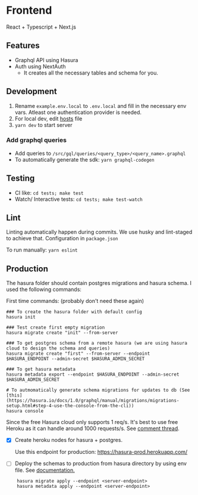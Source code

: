 # Frontend

React + Typescript + Next.js

## Features

- Graphql API using Hasura
- Auth using NextAuth
  - It creates all the necessary tables and schema for you.

## Development

1. Rename `example.env.local` to `.env.local` and fill in the necessary env vars. Atleast one authentication provider is needed.
2. For local dev, edit [hosts](https://stackoverflow.com/questions/10456174/oauth-how-to-test-with-local-urls) file
3. `yarn dev` to start server

### Add graphql queries

- Add queries to `/src/gql/queries/<query_type>/<query_name>.graphql`
- To automatically generate the sdk: `yarn graphql-codegen`

## Testing

- CI like: `cd tests; make test`
- Watch/ Interactive tests: `cd tests; make test-watch`

## Lint

Linting automatically happen during commits. We use husky and lint-staged to achieve that. Configuration in `package.json`

To run manually:
`yarn eslint`

## Production

The hasura folder should contain postgres migrations and hasura schema. I used the following commands:

First time commands: (probably don't need these again)

```
### To create the hasura folder with default config
hasura init

### Test create first empty migration
hasura migrate create "init" --from-server

### To get postgres schema from a remote hasura (we are using hasura cloud to design the schema and queries)
hasura migrate create "first" --from-server --endpoint $HASURA_ENDPOINT --admin-secret $HASURA_ADMIN_SECRET

### To get hasura metadata
hasura metadata export --endpoint $HASURA_ENDPOINT --admin-secret $HASURA_ADMIN_SECRET

# To autmomatically generate schema migrations for updates to db (See [this](https://hasura.io/docs/1.0/graphql/manual/migrations/migrations-setup.html#step-4-use-the-console-from-the-cli))
hasura console
```

Since the free Hasura cloud only supports 1 req/s. It's best to use free Heroku as it can handle around 1000 requests/s. See [comment thread](https://www.reddit.com/r/graphql/comments/a84s22/graphile_vs_hasura/ec80n52/).

- [x] Create heroku nodes for hasura + postgres.

  Use this endpoint for production: https://hasura-prod.herokuapp.com/

- [ ] Deploy the schemas to production from hasura directory by using env file. See [documentation.](https://hasura.io/docs/1.0/graphql/manual/hasura-cli/config-reference.html#environment-variables)

```
    hasura migrate apply --endpoint <server-endpoint>
    hasura metadata apply --endpoint <server-endpoint>
```
